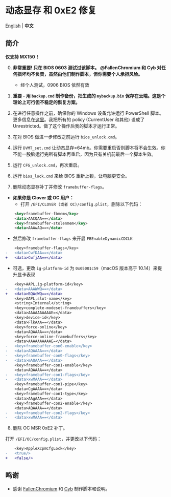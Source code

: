 # 动态显存 和 0xE2 修复

[English](README.md) | **中文**

## 简介

**仅支持 MX150！**

0. **非常重要! 只在 BIOS 0603 测试过该脚本。 @FallenChromium 和 Cyb 对任何损坏均不负责，虽然由他们制作脚本，但你需要个人承担风险。**
    - 经个人测试，0906 BIOS 依然有效

1. **重要 - 用 `backup.cmd` 制作备份，把生成的 `mybackup.bin` 保存在云端。这是个理论上可行但不稳定的恢复方案。**

2. 在进行任意操作之前，确保你的 Windows 设备允许运行 PowerShell 脚本。更多信息在[这里](https://docs.microsoft.com/en-us/powershell/module/microsoft.powershell.security/set-executionpolicy?view=powershell-6)。我把所有的 policy (CurrentUser 和其他) 设成了 Unrestricted。做了这个操作后我的脚本才运行正常。

3. 在对 BIOS 做进一步修改之前运行 `bios_unlock.cmd`。

4. 运行 `DVMT_set.cmd` 让动态显存=64mb。你需要重启否则脚本将不会生效。你不能一股脑运行完所有脚本再重启，因为只有关机前最后一个脚本生效。

5. 运行 `CFG_unlock.cmd`，再次重启。

6. 运行 `bios_lock.cmd` 来给 BIOS 重新上锁，让电脑更安全。

7. 删除动态显存补丁并修改 `framebuffer-flags`。

- **如果你是 Clover 或 OC 用户：**
  - 打开 `/EFI/CLOVER (或者 OC)/config.plist`，删除以下代码：
```xml
    <key>framebuffer-fbmem</key>
    <data>AACQAA==</data>
    <key>framebuffer-stolenmem</key>
    <data>AAAwAQ==</data>
```

- 然后修改 `framebuffer-flags` 来开启 `FBEnableDynamicCDCLK`
```diff
    <key>framebuffer-flags</key>
-   <data>CwfDAA==</data>
+   <data>CwfjAA==</data>
```

- 可选，更改 `ig-platform-id` 为 `0x05001c59`（macOS 版本高于 10.14）来提升显卡表现
```diff
    <key>AAPL,ig-platform-id</key>
-   <data>AAAWWQ==</data>
+   <data>BQAcWQ==</data>
    <key>AAPL,slot-name</key>
    <string>Internal</string>
    <key>complete-modeset-framebuffers</key>
    <data>AAAAAAAAAAE=</data>
    <key>device-id</key>
    <data>FlkAAA==</data>
    <key>force-online</key>
    <data>AQAAAA==</data>
    <key>force-online-framebuffers</key>
    <data>AAAAAAAAAAE=</data>
-   <key>framebuffer-con0-enable</key>
-   <data>AQAAAA==</data>
-   <key>framebuffer-con0-flags</key>
-   <data>mAQAAA==</data>
    <key>framebuffer-con1-enable</key>
    <data>AQAAAA==</data>
-   <key>framebuffer-con1-flags</key>
-   <data>xwMAAA==</data>
    <key>framebuffer-con1-pipe</key>
    <data>CgAAAA==</data>
    <key>framebuffer-con1-type</key>
    <data>AAgAAA==</data>
    <key>framebuffer-con2-enable</key>
    <data>AQAAAA==</data>
-   <key>framebuffer-con2-flags</key>
-   <data>xwMAAA==</data>
```

8. 删除 OC MSR 0xE2 补丁。

打开 `/EFI/OC/config.plist`，并更改以下代码：
```diff
    <key>AppleXcpmCfgLock</key>
-   <true/>
+   <false/>
```


## 鸣谢

- 感谢 [FallenChromium](https://github.com/FallenChromium) 和 [Cyb](http://4pda.ru/forum/index.php?showuser=914121) 制作脚本和说明。
